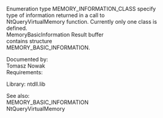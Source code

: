 Enumeration type MEMORY\_INFORMATION\_CLASS specify \
type of information returned in a call to \
NtQueryVirtualMemory function. Currently only one class is \
defined. \
MemoryBasicInformation Result buffer \
contains structure \
MEMORY\_BASIC\_INFORMATION.

Documented by: \
Tomasz Nowak \
Requirements:

Library: ntdll.lib

See also: \
MEMORY\_BASIC\_INFORMATION \
NtQueryVirtualMemory
